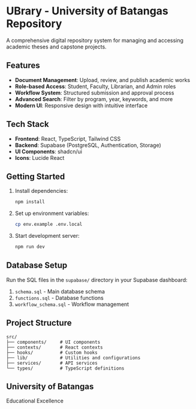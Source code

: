 # UBrary - University of Batangas Repository

A comprehensive digital repository system for managing and accessing academic theses and capstone projects.

## Features

- **Document Management**: Upload, review, and publish academic works
- **Role-based Access**: Student, Faculty, Librarian, and Admin roles
- **Workflow System**: Structured submission and approval process
- **Advanced Search**: Filter by program, year, keywords, and more
- **Modern UI**: Responsive design with intuitive interface

## Tech Stack

- **Frontend**: React, TypeScript, Tailwind CSS
- **Backend**: Supabase (PostgreSQL, Authentication, Storage)
- **UI Components**: shadcn/ui
- **Icons**: Lucide React

## Getting Started

1. Install dependencies:

   ```bash
   npm install
   ```

2. Set up environment variables:

   ```bash
   cp env.example .env.local
   ```

3. Start development server:
   ```bash
   npm run dev
   ```

## Database Setup

Run the SQL files in the `supabase/` directory in your Supabase dashboard:

1. `schema.sql` - Main database schema
2. `functions.sql` - Database functions
3. `workflow_schema.sql` - Workflow management

## Project Structure

```
src/
├── components/     # UI components
├── contexts/       # React contexts
├── hooks/          # Custom hooks
├── lib/            # Utilities and configurations
├── services/       # API services
└── types/          # TypeScript definitions
```

## University of Batangas

Educational Excellence

